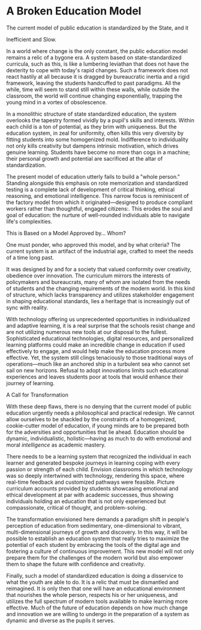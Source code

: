 # A Broken Education Model

The current model of public education is standardized by the State, and it

Inefficient and Slow.

In a world where change is the only constant, the public education model remains a relic of a bygone era. A system based on state-standardized curricula, such as this, is like a lumbering leviathan that does not have the dexterity to cope with today's rapid changes. Such a framework does not react hastily at all because it is dragged by bureaucratic inertia and a rigid framework, leaving the students handcuffed to past paradigms. All the while, time will seem to stand still within these walls, while outside the classroom, the world will continue changing exponentially, trapping the young mind in a vortex of obsolescence.

In a monolithic structure of state standardized education, the system overlooks the tapestry formed vividly by a pupil's skills and interests. Within each child is a ton of potential, as they brim with uniqueness. But the education system, in zeal for uniformity, often kills this very diversity by fitting students into some homogenized mold. Indifference to individuality not only kills creativity but dampens intrinsic motivation, which drives genuine learning. Students have become no more than cogs in a machine; their personal growth and potential are sacrificed at the altar of standardization.&#x20;

The present model of education utterly fails to build a "whole person." Standing alongside this emphasis on rote memorization and standardized testing is a complete lack of development of critical thinking, ethical reasoning, and emotional intelligence. This narrow focus is reminiscent of the factory model from which it originated—designed to produce compliant workers rather than thoughtful, engaged citizens:. This erodes the soul and goal of education: the nurture of well-rounded individuals able to navigate life's complexities.

This is Based on a Model Approved by… Whom?

One must ponder, who approved this model, and by what criteria? The current system is an artifact of the industrial age, crafted to meet the needs of a time long past.

It was designed by and for a society that valued conformity over creativity, obedience over innovation. The curriculum mirrors the interests of policymakers and bureaucrats, many of whom are isolated from the needs of students and the changing requirements of the modern world. In this kind of structure, which lacks transparency and utilizes stakeholder engagement in shaping educational standards, lies a heritage that is increasingly out of sync with reality.

With technology offering us unprecedented opportunities in individualized and adaptive learning, it is a real surprise that the schools resist change and are not utilizing numerous new tools at our disposal to the fullest. Sophisticated educational technologies, digital resources, and personalized learning platforms could make an incredible change in education if used effectively to engage, and would help make the education process more effective. Yet, the system still clings tenaciously to those traditional ways of operations—much like an anchored ship in a turbulent sea who cannot set sail on new horizons. Refusal to adopt innovations limits such educational experiences and leaves students poor at tools that would enhance their journey of learning.

A Call for Transformation

With these deep flaws, there is no denying that the current model of public education urgently needs a philosophical and practical redesign. We cannot allow ourselves to be shackled by the constraints of a homogenized, cookie-cutter model of education, if young minds are to be prepared both for the adversities and opportunities that lie ahead. Education should be dynamic, individualistic, holistic—having as much to do with emotional and moral _intelligence_ as academic mastery.

There needs to be a learning system that recognized the individual in each learner and generated bespoke journeys in learning coping with every passion or strength of each child. Envision classrooms in which technology was so deeply intertwined with technology, rendering this space, where real-time feedback and customized pathways were feasible. Picture curriculum accounts provided by students showcasing emotional and ethical development at par with academic successes, thus showing individuals holding an education that is not only experienced but compassionate, critical of thought, and problem-solving.&#x20;

The transformation envisioned here demands a paradigm shift in people's perception of education from sedimentary, one-dimensional to vibrant, multi-dimensional journeys of growth and discovery. In this way, it will be possible to establish an education system that really tries to maximize the potential of each student by embracing the tools of the digital age and fostering a culture of continuous improvement. This new model will not only prepare them for the challenges of the modern world but also empower them to shape the future with confidence and creativity.&#x20;

Finally, such a model of standardized education is doing a disservice to what the youth are able to do. It is a relic that must be dismantled and reimagined. It is only then that one will have an educational environment that nourishes the whole person, respects his or her uniqueness, and utilizes the full spectrum of modern tools available to make learning more effective. Much of the future of education depends on how much change and innovation we are willing to undergo in the preparation of a system as dynamic and diverse as the pupils it serves.
